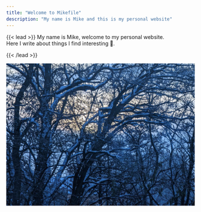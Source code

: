 ```yaml
---
title: "Welcome to Mikefile"
description: "My name is Mike and this is my personal website"
---
```


{{< lead >}}
My name is Mike, welcome to my personal website.<br>
Here I write about things I find interesting 💙.

{{< /lead >}}

![Image](cover-trees.jpg)

